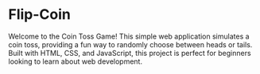 # Flip-Coin
Welcome to the Coin Toss Game! This simple web application simulates a coin toss, providing a fun way to randomly choose between heads or tails. Built with HTML, CSS, and JavaScript, this project is perfect for beginners looking to learn about web development.
